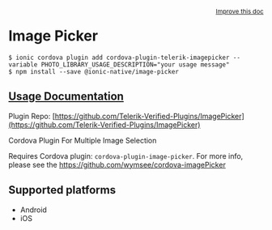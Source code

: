 <a style="float:right;font-size:12px;" href="http://github.com/ionic-team/ionic-native/edit/master/src/@ionic-native/plugins/image-picker/index.ts#L36">
  Improve this doc
</a>

# Image Picker

```
$ ionic cordova plugin add cordova-plugin-telerik-imagepicker --variable PHOTO_LIBRARY_USAGE_DESCRIPTION="your usage message"
$ npm install --save @ionic-native/image-picker
```

## [Usage Documentation](https://ionicframework.com/docs/native/image-picker/)

Plugin Repo: [https://github.com/Telerik-Verified-Plugins/ImagePicker](https://github.com/Telerik-Verified-Plugins/ImagePicker)

Cordova Plugin For Multiple Image Selection

Requires Cordova plugin: `cordova-plugin-image-picker`.
For more info, please see the https://github.com/wymsee/cordova-imagePicker

## Supported platforms
- Android
- iOS



